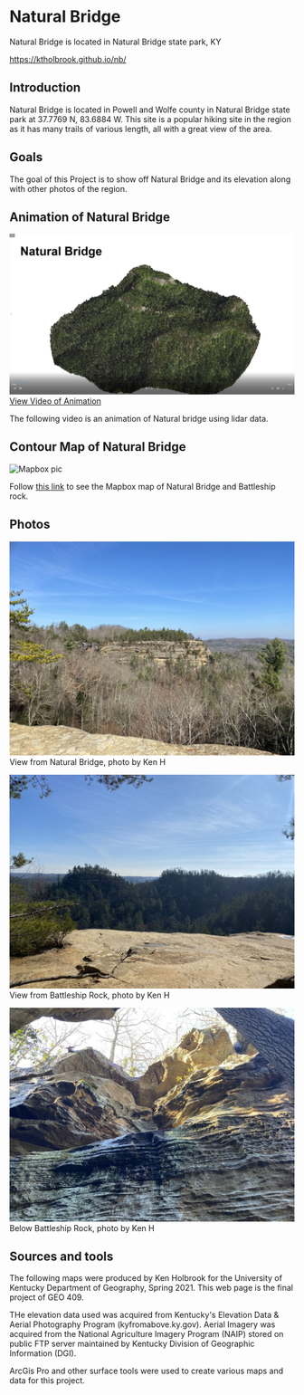 # Natural Bridge
Natural Bridge is located in Natural Bridge state park, KY

https://ktholbrook.github.io/nb/

## Introduction

Natural Bridge is located in Powell and Wolfe county in Natural Bridge state park at 37.7769 N, 83.6884 W. This site is a popular hiking site in the region as it has many trails of various length, all with a great view of the area.

## Goals

The goal of this Project is to show off Natural Bridge and its elevation along with other photos of the region. 
## Animation of Natural Bridge

![Animation](Video/animation.jpg)
[View Video of Animation](https://youtu.be/ASRgWDsIjYM)

The following video is an animation of Natural bridge using lidar data.

## Contour Map of Natural Bridge

![Mapbox pic](Mapbox.png)

Follow [this link](https://api.mapbox.com/styles/v1/ktho228/ckombkvvn17y217qrtt4l5ucb.html?fresh=true&title=view&access_token=pk.eyJ1Ijoia3RobzIyOCIsImEiOiJja28wZ3V3Y20wYmdnMm9sY3JmMHh1ZTJiIn0.-taUs202U-vXy4TGYsQg0A) to see the Mapbox map of Natural Bridge and Battleship rock.


## Photos

![onBridge](Photos/onBridge.jpg)
View from Natural Bridge, photo by Ken H

![onBattle](Photos/onBattle.jpeg)
View from Battleship Rock, photo by Ken H

![belowBattle2](Photos/belowBattle2.jpg)
Below Battleship Rock, photo by Ken H

## Sources and tools

The following maps were produced by Ken Holbrook for the University of Kentucky Department of Geography, Spring 2021. This web page is the final project of GEO 409.

THe elevation data used was acquired from Kentucky's Elevation Data & Aerial Photography Program (kyfromabove.ky.gov). Aerial Imagery was acquired from the National Agriculture Imagery Program (NAIP) stored on public FTP server maintained by Kentucky Division of Geographic Information (DGI).

ArcGis Pro and other surface tools were used to create various maps and data for this project.